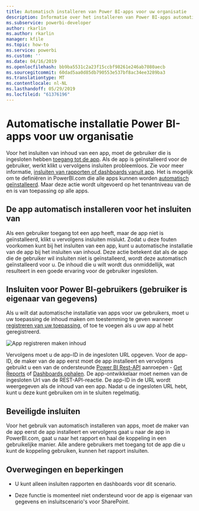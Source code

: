 ```yaml
---
title: Automatisch installeren van Power BI-apps voor uw organisatie
description: Informatie over het installeren van Power BI-apps automatisch voor uw organisatie.
ms.subservice: powerbi-developer
author: rkarlin
ms.author: rkarlin
manager: kfile
ms.topic: how-to
ms.service: powerbi
ms.custom: ''
ms.date: 04/16/2019
ms.openlocfilehash: bb9ba5531c2a23f15ccbf98261e246ab7080aecb
ms.sourcegitcommit: 60dad5aa0d85db790553e537bf8ac34ee3289ba3
ms.translationtype: MT
ms.contentlocale: nl-NL
ms.lasthandoff: 05/29/2019
ms.locfileid: "61376196"
---
```

# <a name="auto-install-power-bi-apps-when-embedding-for-your-organization"></a>Automatische installatie Power BI-apps voor uw organisatie

Voor het insluiten van inhoud van een app, moet de gebruiker die is ingesloten hebben [toegang tot de app](../service-create-distribute-apps.md). Als de app is geïnstalleerd voor de gebruiker, werkt klikt u vervolgens insluiten probleemloos. Zie voor meer informatie, [insluiten van rapporten of dashboards vanuit app](embed-from-apps.md). Het is mogelijk om te definiëren in PowerBI.com die alle apps kunnen worden [automatisch geïnstalleerd](https://powerbi.microsoft.com/blog/automatically-install-apps/). Maar deze actie wordt uitgevoerd op het tenantniveau van de en is van toepassing op alle apps.

## <a name="auto-install-app-on-embedding"></a>De app automatisch installeren voor het insluiten van

Als een gebruiker toegang tot een app heeft, maar de app niet is geïnstalleerd, klikt u vervolgens insluiten mislukt. Zodat u deze fouten voorkomen kunt bij het insluiten van een app, kunt u automatische installatie van de app bij het insluiten van inhoud. Deze actie betekent dat als de app die de gebruiker wil insluiten niet is geïnstalleerd, wordt deze automatisch geïnstalleerd voor u. De inhoud die u wilt wordt dus onmiddellijk, wat resulteert in een goede ervaring voor de gebruiker ingesloten.

## <a name="embed-for-power-bi-users-user-owns-data"></a>Insluiten voor Power BI-gebruikers (gebruiker is eigenaar van gegevens)

Als u wilt dat automatische installatie van apps voor uw gebruikers, moet u uw toepassing de inhoud maken om toestemming te geven wanneer [registreren van uw toepassing](register-app.md#register-with-the-power-bi-application-registration-tool), of toe te voegen als u uw app al hebt geregistreerd.

![App registreren maken inhoud](media/embed-auto-install-app/register-app-create-content.png)

Vervolgens moet u de app-ID in de ingesloten URL opgeven. Voor de app-ID, de maker van de app eerst moet de app installeert en vervolgens gebruikt u een van de ondersteunde [Power BI Rest-API](https://docs.microsoft.com/rest/api/power-bi/) aanroepen - [Get Reports](https://docs.microsoft.com/rest/api/power-bi/reports/getreports) of [Dashboards ophalen](https://docs.microsoft.com/rest/api/power-bi/dashboards/getdashboards). De app-ontwikkelaar moet nemen van de ingesloten Url van de REST-API-reactie. De app-ID in de URL wordt weergegeven als de inhoud van een app.  Nadat u de ingesloten URL hebt, kunt u deze kunt gebruiken om in te sluiten regelmatig.

## <a name="secure-embed"></a>Beveiligde insluiten

Voor het gebruik van automatisch installeren van apps, moet de maker van de app eerst de app installeert en vervolgens gaat u naar de app in PowerBI.com, gaat u naar het rapport en haal de koppeling in een gebruikelijke manier. Alle andere gebruikers met toegang tot de app die u kunt de koppeling gebruiken, kunnen het rapport insluiten.

## <a name="considerations-and-limitations"></a>Overwegingen en beperkingen

* U kunt alleen insluiten rapporten en dashboards voor dit scenario.

* Deze functie is momenteel niet ondersteund voor de app is eigenaar van gegevens en insluitscenario's voor SharePoint.
